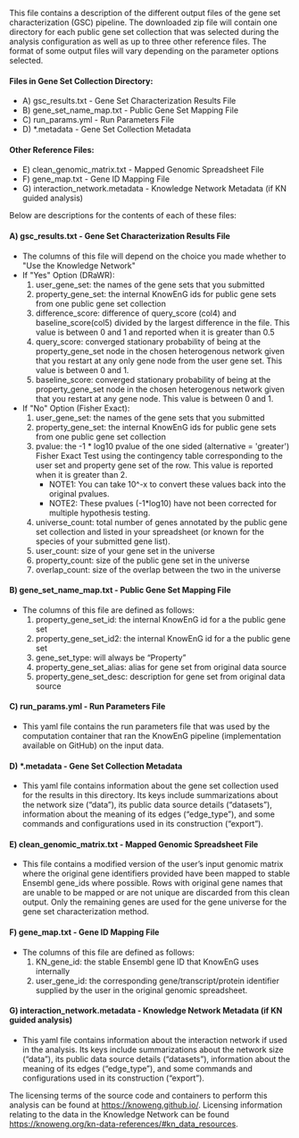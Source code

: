This file contains a description of the different output files of the gene set characterization (GSC) pipeline. The downloaded zip file will contain one directory for each public gene set collection that was selected during the analysis configuration as well as up to three other reference files. The format of some output files will vary depending on the parameter options selected.

#### Files in Gene Set Collection Directory:
 - A) gsc_results.txt - Gene Set Characterization Results File
 - B) gene_set_name_map.txt - Public Gene Set Mapping File
 - C) run_params.yml - Run Parameters File
 - D) *.metadata - Gene Set Collection Metadata 

#### Other Reference Files:
 - E) clean_genomic_matrix.txt - Mapped Genomic Spreadsheet File
 - F) gene_map.txt - Gene ID Mapping File
 - G) interaction_network.metadata - Knowledge Network Metadata (if KN guided analysis)

Below are descriptions for the contents of each of these files:

#### A) gsc_results.txt - Gene Set Characterization Results File
- The columns of this file will depend on the choice you made whether to "Use the Knowledge Network"
- If "Yes" Option (DRaWR):
  1) user_gene_set: the names of the gene sets that you submitted
  2) property_gene_set: the internal KnowEnG ids for public gene sets from one public gene set collection
  3) difference_score: difference of query_score (col4) and baseline_score(col5) divided by the largest difference in the file. This value is between 0 and 1 and reported when it is greater than 0.5
  4) query_score: converged stationary probability of being at the property_gene_set node in the chosen heterogenous network given that you restart at any only gene node from the user gene set. This value is between 0 and 1.
  5) baseline_score: converged stationary probability of being at the property_gene_set node in the chosen heterogenous network given that you restart at any gene node. This value is between 0 and 1.
- If "No" Option (Fisher Exact):
  1) user_gene_set: the names of the gene sets that you submitted
  2) property_gene_set: the internal KnowEnG ids for public gene sets from one public gene set collection
  3) pvalue: the -1 * log10 pvalue of the one sided (alternative = 'greater') Fisher Exact Test using the contingency table corresponding to the user set and property gene set of the row. This value is reported when it is greater than 2.
      + NOTE1: You can take 10^-x to convert these values back into the original pvalues.
      + NOTE2: These pvalues (-1*log10) have not been corrected for multiple hypothesis testing.
  4) universe_count: total number of genes annotated by the public gene set collection and listed in your spreadsheet (or known for the species of your submitted gene list).
  5) user_count: size of your gene set in the universe
  6) property_count: size of the public gene set in the universe
  7) overlap_count: size of the overlap between the two in the universe

#### B) gene_set_name_map.txt - Public Gene Set Mapping File
- The columns of this file are defined as follows:
  1) property_gene_set_id: the internal KnowEnG id for a the public gene set
  2) property_gene_set_id2: the internal KnowEnG id for a the public gene set
  3) gene_set_type: will always be “Property”
  4) property_gene_set_alias: alias for gene set from original data source
  5) property_gene_set_desc: description for gene set from original data source

#### C) run_params.yml - Run Parameters File
- This yaml file contains the run parameters file that was used by the computation container that ran the KnowEnG pipeline (implementation available on GitHub) on the input data.

#### D) *.metadata - Gene Set Collection Metadata 
- This yaml file contains information about the gene set collection used for the results in this directory.  Its keys include summarizations about the network size (“data”), its public data source details (“datasets”), information about the meaning of its edges (“edge_type”), and some commands and configurations used in its construction (“export”).

#### E) clean_genomic_matrix.txt - Mapped Genomic Spreadsheet File
- This file contains a modified version of the user’s input genomic matrix where the original gene identifiers provided have been mapped to stable Ensembl gene_ids where possible.  Rows with original gene names that are unable to be mapped or are not unique are discarded from this clean output.  Only the remaining genes are used for the gene universe for the gene set characterization method.

#### F) gene_map.txt - Gene ID Mapping File
- The columns of this file are defined as follows:
  1) KN_gene_id: the stable Ensembl gene ID that KnowEnG uses internally
  2) user_gene_id: the corresponding gene/transcript/protein identifier supplied by the user in the original genomic spreadsheet.

#### G) interaction_network.metadata - Knowledge Network Metadata (if KN guided analysis)
- This yaml file contains information about the interaction network if used in the analysis.  Its keys include summarizations about the network size (“data”), its public data source details (“datasets”), information about the meaning of its edges (“edge_type”), and some commands and configurations used in its construction (“export”).

The licensing terms of the source code and containers to perform this analysis can be found at https://knoweng.github.io/. Licensing information relating to the data in the Knowledge Network can be found https://knoweng.org/kn-data-references/#kn_data_resources. 
